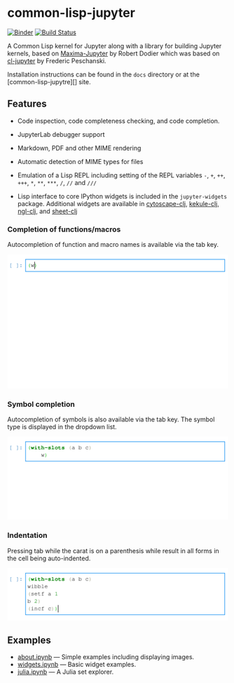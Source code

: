 # common-lisp-jupyter

[![Binder][mybinder-badge]][mybinder]
[![Build Status][ci-badge]][ci]

A Common Lisp kernel for Jupyter along with a library for building Jupyter
kernels, based on [Maxima-Jupyter][] by Robert Dodier which was based on
[cl-jupyter][] by Frederic Peschanski.

Installation instructions can be found in the `docs` directory or at the 
[common-lisp-jupytre][] site.

## Features

- Code inspection, code completeness checking, and code completion.

- JupyterLab debugger support

- Markdown, PDF and other MIME rendering

- Automatic detection of MIME types for files

- Emulation of a Lisp REPL including setting of the REPL variables `-`, `+`, 
  `++`, `+++`, `*`, `**`, `***`, `/`, `//` and `///`

- Lisp interface to core IPython widgets is included in the `jupyter-widgets`
  package. Additional widgets are available in [cytoscape-clj][], [kekule-clj][],
  [ngl-clj][], and [sheet-clj][]


### Completion of functions/macros

Autocompletion of function and macro names is available via the tab key.

![](assets/complete-function.gif)

### Symbol completion

Autocompletion of symbols is also available via the tab key. The symbol type is 
displayed in the dropdown list.

![](assets/complete-symbol.gif)

### Indentation

Pressing tab while the carat is on a parenthesis while result in all forms in 
the cell being auto-indented.

![](assets/indent.gif)

## Examples

- [about.ipynb][] — Simple examples including displaying images.
- [widgets.ipynb][] — Basic widget examples.
- [julia.ipynb][] — A Julia set explorer.

<!--refs-->

[about.ipynb]: http://nbviewer.jupyter.org/github/yitzchak/common-lisp-jupyter/blob/master/examples/about.ipynb
[ci-badge]: https://github.com/yitzchak/common-lisp-jupyter/workflows/ci/badge.svg
[ci]: https://github.com/yitzchak/common-lisp-jupyter/actions/
[cl-jupyter]: https://github.com/fredokun/cl-jupyter/
[common-lisp-jupyter]: https://yitzchak.github.io/common-lisp-jupyter
[cytoscape-clj]: https://github.com/yitzchak/cytoscape-clj
[julia.ipynb]: http://nbviewer.jupyter.org/github/yitzchak/common-lisp-jupyter/blob/master/examples/julia.ipynb
[Jupyter]: https://jupyter.org/
[kekule-clj]: https://github.com/yitzchak/kekule-clj
[Maxima-Jupyter]: https://github.com/robert-dodier/maxima-jupyter/
[mybinder-badge]: https://mybinder.org/badge_logo.svg
[mybinder]: https://mybinder.org/v2/gh/yitzchak/common-lisp-jupyter/master?urlpath=lab
[nbviewer]: http://nbviewer.jupyter.org
[ngl-clj]: https://github.com/yitzchak/ngl-clj
[sheet-clj]: https://github.com/yitzchak/sheet-clj
[widgets.ipynb]: http://nbviewer.jupyter.org/github/yitzchak/common-lisp-jupyter/blob/master/examples/widgets.ipynb

